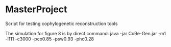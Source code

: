 # MasterProject
Script for testing cophylogenetic reconstruction tools

The simulation for figure 8 is by direct command: java -jar CoRe-Gen.jar -m1 -l111 -c3000 -pco0.85 -psw0.93 -phc0.28
